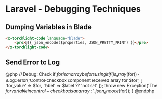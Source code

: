 # Laravel - Debugging Techniques

## Dumping Variables in Blade

```html +parse-code
<x-torchlight-code language="blade">
    <pre>@{{ json_encode($properties, JSON_PRETTY_PRINT) }}</pre>
</x-torchlight-code>
```


## Send Error to Log



@php
    // Debug: Check if $for is an array before using it
    if (is_array($for)) {
        \Log::error('Control-checkbox component received array for $for', [
            'for_value' => $for,
            'label' => $label ?? 'not set'
        ]);
        throw new Exception('The $for variable in control-checkbox is an array: ' . json_encode($for));
    }
@endphp